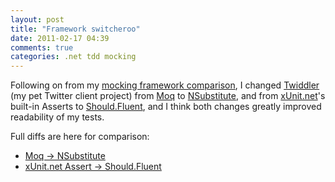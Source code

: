 ```yaml
---
layout: post
title: "Framework switcheroo"
date: 2011-02-17 04:39
comments: true
categories: .net tdd mocking
---
```


Following on from my [mocking framework comparison](http://graemef.com/42600017), I changed
[Twiddler](https://github.com/GraemeF/Twiddler) (my pet Twitter client
project) from [Moq](http://moq.me) to
[NSubstitute](http://nsubstitute.github.com/), and from
[xUnit.net](http://xunit.codeplex.com/)'s built-in Asserts to
[Should.Fluent](http://should.codeplex.com/), and I think both changes
greatly improved readability of my tests.

Full diffs are here for comparison:

-   [Moq → NSubstitute](https://github.com/GraemeF/Twiddler/commit/6527ef85f36bef51b3db96c94b648148b39fb697)
-   [xUnit.net Assert → Should.Fluent](https://github.com/GraemeF/Twiddler/commit/d34993a656c2655ff690eaacb57b81e490861b84)

